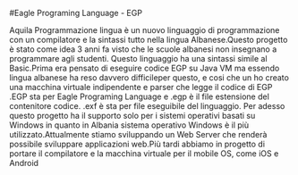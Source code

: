 #Eagle Programing Language - EGP

Aquila Programmazione lingua è un nuovo linguaggio di programmazione 
con un compilatore e la sintassi tutto nella lingua Albanese.Questo progetto è stato come
idea 3 anni fa visto che le scuole albanesi non insegnano a programmare agli studenti.
Questo linguaggio ha una sintassi simile al Basic.Prima era pensato di eseguire codice 
EGP su Java VM ma essendo lingua albanese ha reso davvero difficileper questo, e cosi che
un ho creato una macchina virtuale indipendente e parser che legge il codice di EGP .EGP sta per
Eagle Programing Language e .egp è il file estensione del contenitore codice. .exf è sta per file eseguibile del linguaggio.
Per adesso questo progetto ha il supporto solo per i sistemi operativi basati su Windows in quanto in Albania 
sistema operativo Windows è il più utilizzato.Attualmente stiamo sviluppando un Web Server che renderà possibile
sviluppare applicazioni web.Più tardi abbiamo in progetto di portare il compilatore e la macchina virtuale per il 
mobile OS, come iOS e Android
